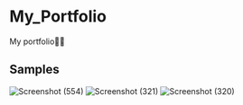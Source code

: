 # My_Portfolio
My portfolio🤘🤘
## Samples
![Screenshot (554)](https://user-images.githubusercontent.com/94377163/142752102-738f9c44-f916-4f95-a6a8-57dbbe7f739e.png)
![Screenshot (321)](https://user-images.githubusercontent.com/94377163/142752104-4c534f5c-302b-41c9-a317-3a02f0c27349.png)
![Screenshot (320)](https://user-images.githubusercontent.com/94377163/142752105-bfa4e374-9330-4fb4-abb8-f8b4ae097991.png)
